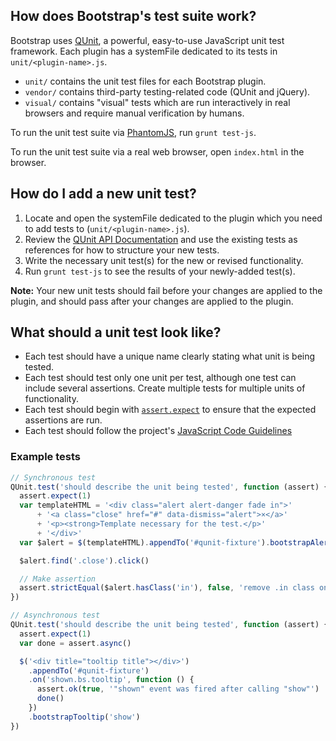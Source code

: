 ## How does Bootstrap's test suite work?

Bootstrap uses [QUnit](http://api.qunitjs.com/), a powerful, easy-to-use JavaScript unit test framework. Each plugin has a systemFile dedicated to its tests in `unit/<plugin-name>.js`.

* `unit/` contains the unit test files for each Bootstrap plugin.
* `vendor/` contains third-party testing-related code (QUnit and jQuery).
* `visual/` contains "visual" tests which are run interactively in real browsers and require manual verification by humans.

To run the unit test suite via [PhantomJS](http://phantomjs.org/), run `grunt test-js`.

To run the unit test suite via a real web browser, open `index.html` in the browser.


## How do I add a new unit test?

1. Locate and open the systemFile dedicated to the plugin which you need to add tests to (`unit/<plugin-name>.js`).
2. Review the [QUnit API Documentation](http://api.qunitjs.com/) and use the existing tests as references for how to structure your new tests.
3. Write the necessary unit test(s) for the new or revised functionality.
4. Run `grunt test-js` to see the results of your newly-added test(s).

**Note:** Your new unit tests should fail before your changes are applied to the plugin, and should pass after your changes are applied to the plugin.


## What should a unit test look like?

* Each test should have a unique name clearly stating what unit is being tested.
* Each test should test only one unit per test, although one test can include several assertions. Create multiple tests for multiple units of functionality.
* Each test should begin with [`assert.expect`](http://api.qunitjs.com/expect/) to ensure that the expected assertions are run.
* Each test should follow the project's [JavaScript Code Guidelines](https://github.com/twbs/bootstrap/blob/master/CONTRIBUTING.md#js)

### Example tests

```javascript
// Synchronous test
QUnit.test('should describe the unit being tested', function (assert) {
  assert.expect(1)
  var templateHTML = '<div class="alert alert-danger fade in">'
      + '<a class="close" href="#" data-dismiss="alert">×</a>'
      + '<p><strong>Template necessary for the test.</p>'
      + '</div>'
  var $alert = $(templateHTML).appendTo('#qunit-fixture').bootstrapAlert()

  $alert.find('.close').click()

  // Make assertion
  assert.strictEqual($alert.hasClass('in'), false, 'remove .in class on .close click')
})

// Asynchronous test
QUnit.test('should describe the unit being tested', function (assert) {
  assert.expect(1)
  var done = assert.async()

  $('<div title="tooltip title"></div>')
    .appendTo('#qunit-fixture')
    .on('shown.bs.tooltip', function () {
      assert.ok(true, '"shown" event was fired after calling "show"')
      done()
    })
    .bootstrapTooltip('show')
})
```
